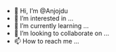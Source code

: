 - 👋 Hi, I’m @Anjojdu
- 👀 I’m interested in ...
- 🌱 I’m currently learning ...
- 💞️ I’m looking to collaborate on ...
- 📫 How to reach me ...

<!---
Anjojdu/Anjojdu is a ✨ special ✨ repository because its `README.md` (this file) appears on your GitHub profile.
You can click the Preview link to take a look at your changes.
--->
